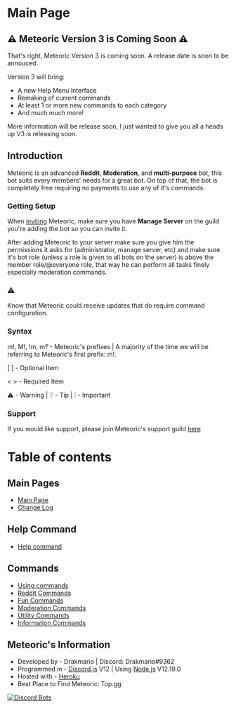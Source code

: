 
# Main Page

## ⚠ Meteoric Version 3 is **Coming Soon** ⚠

That's right, Meteoric Version 3 is coming soon. A release date is soon to be annouced.

Version 3 will bring:

- A new Help Menu interface
- Remaking of current commands
- At least 1 or more new commands to each category
- And much much more!

More information will be release soon, I just wanted to give you all a heads up V3 is releasing soon.

## Introduction

Meteoric is an advanced **Reddit**, **Moderation**, and **multi-purpose** bot, this bot suits every members' needs for a great bot.  On top of that, the bot is completely free requiring no payments to use any of it's commands.

### Getting Setup

When [inviting](https://discord.com/oauth2/authorize?client_id=734974153630810245&scope=bot&permissions=2146958847) Meteoric, make sure you have **Manage Server** on the guild you're adding the bot so you can invite it.

After adding Meteoric to your server make sure you give him the permissions it asks for \(administrator, manage server, etc\) and make sure it's bot role \(unless a role is given to all bots on the server\) is above the member role/@everyone role, that way he can perform all tasks finely especially moderation commands.

### ⚠
Know that Meteoric could receive updates that do require command configuration.


### Syntax

m!, M!, !m, m? - Meteoric's prefixes | A majority of the time we will be referring to Meteoric's first prefix: m!.

\[  \] - Optional Item

&lt;  &gt; - Required Item

⚠ - Warning | ❔ - Tip | ❕ - Important

### Support

If you would like support, please join Meteoric's support guild [here](https://discord.gg/x5pHdAE)

## 

# Table of contents

## Main Pages

* [Main Page](README.md)
* [Change Log](change-log.md)

## Help Command

* [Help command](help-menus/help-command.md)

## Commands

* [Using commands](command-usage/using-commands.md)
* [Reddit Commands](command-usage/commands/reddit-commands.md)
* [Fun Commands](command-usage/commands/fun-commands.md)
* [Moderation Commands](command-usage/commands/mod-commands.md)
* [Utility Commands](command-usage/commands/utility-commands.md)
* [Information Commands](command-usage/commands/information-commands.md)

## Meteoric's Information

* Developed by - Drakmario | Discord: Drakmario#9362
* Programmed in - [Discord.js](https://discord.js.org/#/) V12 | Using [Node.js](https://nodejs.org/en/) V12.19.0
* Hosted with - [Heroku](https://www.heroku.com/home)
* Best Place to Find Meteoric: Top.gg

[![Discord Bots](https://top.gg/api/widget/734974153630810245.svg)](https://top.gg/bot/734974153630810245)
